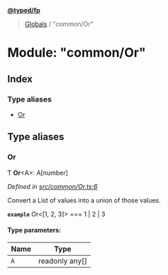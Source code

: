 **[@typed/fp](../README.md)**

> [Globals](../globals.md) / "common/Or"

# Module: "common/Or"

## Index

### Type aliases

* [Or](_common_or_.md#or)

## Type aliases

### Or

Ƭ  **Or**\<A>: A[number]

*Defined in [src/common/Or.ts:6](https://github.com/TylorS/typed-fp/blob/f27ba3e/src/common/Or.ts#L6)*

Convert a List of values into a union of those values.

**`example`** 
Or<[1, 2, 3]> === 1 | 2 | 3

#### Type parameters:

Name | Type |
------ | ------ |
`A` | readonly any[] |
